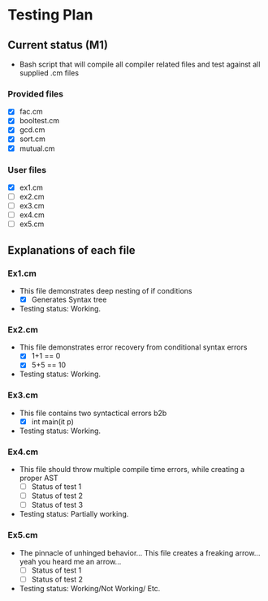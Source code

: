 # Testing Plan

## Current status (M1)

- Bash script that will compile all compiler related files and test against all supplied .cm files

### Provided files

- [x] fac.cm
- [x] booltest.cm
- [x] gcd.cm
- [x] sort.cm
- [x] mutual.cm

### User files

- [x] ex1.cm
- [ ] ex2.cm
- [ ] ex3.cm
- [ ] ex4.cm
- [ ] ex5.cm

## Explanations of each file

### Ex1.cm

- This file demonstrates deep nesting of if conditions
  - [x] Generates Syntax tree
- Testing status: Working.

### Ex2.cm

- This file demonstrates error recovery from conditional syntax errors
  - [x] 1+1 == 0
  - [x] 5+5 == 10
- Testing status: Working.

### Ex3.cm

- This file contains two syntactical errors b2b
  - [x] int main(it p)
- Testing status: Working.

### Ex4.cm

- This file should throw multiple compile time errors, while creating a proper AST
  - [ ] Status of test 1
  - [ ] Status of test 2
  - [ ] Status of test 3
- Testing status: Partially working.

### Ex5.cm

- The pinnacle of unhinged behavior... This file creates a freaking arrow... yeah you heard me an arrow...
  - [ ] Status of test 1
  - [ ] Status of test 2
- Testing status: Working/Not Working/ Etc.
